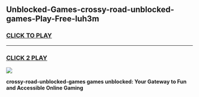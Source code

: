 
## Unblocked-Games-crossy-road-unblocked-games-Play-Free-luh3m
<h3>
<a href="https://premium76.site?title=crossy-road-unblocked-games&ref=20A">CLICK TO PLAY</a></h3>
<hr>

<h3>
<a href="https://premium76.site?title=crossy-road-unblocked-games&ref=20A">CLICK 2 PLAY</a>
  
</h3>

<a href="https://premium76.site?title=crossy-road-unblocked-games&ref=20A"><img src="https://clearcache.store/games.png"></a>


**crossy-road-unblocked-games games unblocked: Your Gateway to Fun and Accessible Online Gaming**

